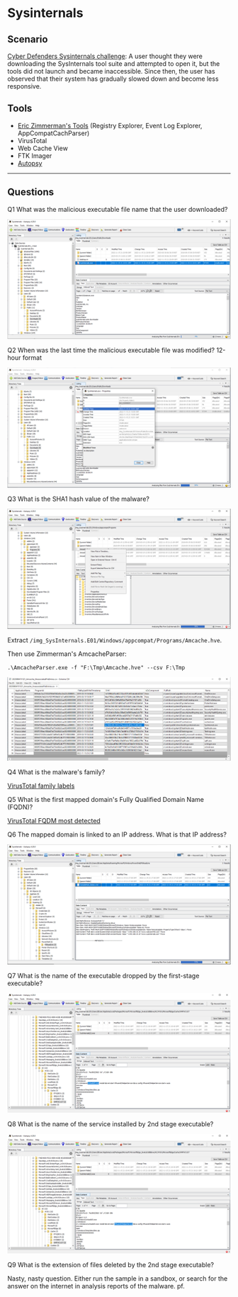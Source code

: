 # Sysinternals

## Scenario

[Cyber Defenders Sysinternals challenge](https://cyberdefenders.org/blueteam-ctf-challenges/100): A user thought they were downloading the SysInternals tool suite and attempted to open it, but the tools did not launch and became inaccessible. Since then, the user has observed that their system has gradually slowed down and become less responsive.

## Tools

* [Eric Zimmerman's Tools](https://ericzimmerman.github.io/#!index.md) (Registry Explorer, Event Log Explorer, AppCompatCachParser)
* VirusTotal
* Web Cache View
* FTK Imager
* [Autopsy](https://testlab.tymyrddin.dev/docs/dfir/autopsy-windows)

----

## Questions

Q1 What was the malicious executable file name that the user downloaded?

![Sysinternals Executable name](../../_static/images/sysinternals-q1.png)

Q2 When was the last time the malicious executable file was modified? 12-hour format

![Sysinternals Modify time](../../_static/images/sysinternals-q2.png)

Q3 What is the SHA1 hash value of the malware?

![Sysinternals Hash](../../_static/images/sysinternals-q3.png)

Extract `/img_SysInternals.E01/Windows/appcompat/Programs/Amcache.hve`.

Then use Zimmerman's AmcacheParser:

    .\AmcacheParser.exe -f "F:\Tmp\Amcache.hve" --csv F:\Tmp

![Sysinternals Unassociated](../../_static/images/sysinternals-q3b.png)

Q4 What is the malware's family?

[VirusTotal family labels](https://www.virustotal.com/gui/file/72e6d1728a546c2f3ee32c063ed09fa6ba8c46ac33b0dd2e354087c1ad26ef48/detection)

Q5 What is the first mapped domain's Fully Qualified Domain Name (FQDN)?

[VirusTotal FQDM most detected](https://www.virustotal.com/gui/file/72e6d1728a546c2f3ee32c063ed09fa6ba8c46ac33b0dd2e354087c1ad26ef48/relations)

Q6 The mapped domain is linked to an IP address. What is that IP address?

![Sysinternals IP address](../../_static/images/sysinternals-q6.png)

Q7 What is the name of the executable dropped by the first-stage executable?

![Sysinternals IP address](../../_static/images/sysinternals-q7.png)

Q8 What is the name of the service installed by 2nd stage executable?

![Sysinternals IP address](../../_static/images/sysinternals-q8.png)

Q9 What is the extension of files deleted by the 2nd stage executable?

Nasty, nasty question. Either run the sample in a sandbox, or search for the answer on the internet in analysis reports of the malware. pf.
